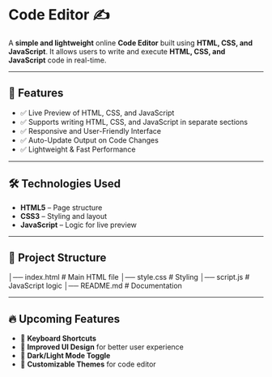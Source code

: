 # Code Editor ✍️  

A **simple and lightweight** online **Code Editor** built using **HTML, CSS, and JavaScript**. It allows users to write and execute **HTML, CSS, and JavaScript** code in real-time.  

---

## 🚀 Features  
- ✅ Live Preview of HTML, CSS, and JavaScript  
- ✅ Supports writing HTML, CSS, and JavaScript in separate sections  
- ✅ Responsive and User-Friendly Interface  
- ✅ Auto-Update Output on Code Changes  
- ✅ Lightweight & Fast Performance  

---

## 🛠 Technologies Used  
- **HTML5** – Page structure  
- **CSS3** – Styling and layout  
- **JavaScript** – Logic for live preview  

---

## 📂 Project Structure  
│── index.html # Main HTML file
│── style.css # Styling
│── script.js # JavaScript logic
│── README.md # Documentation

---

## 🔥 Upcoming Features  
- 🔲 **Keyboard Shortcuts**  
- 🔲 **Improved UI Design** for better user experience  
- 🔲 **Dark/Light Mode Toggle**  
- 🔲 **Customizable Themes** for code editor  
